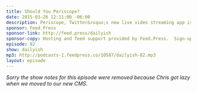 ```yaml
---
title: Should You Periscope?
date: 2015-03-26 12:11:00 -06:00
description: Periscope, Twitter&rsquo;s new live video streaming app is out. Should you use it? What could you use it for? The answers may surprise you. More after the jump.
sponsor: Feed.Press
sponsor-link: http://feed.press/dailyish
sponsor-copy: Hosting and feed support provided by Feed.Press.  Sign-up today and try FeedPress on a 14 day trial (no contracts or commitments). Use promo code "dailyish" during checkout to get 10% off your first year.
episode: 82
show: dailyish
mp3: http://podcasts-1.feedpress.co/10587/dailyish-82.mp3
layout: episode
---
```


<em>Sorry the show notes for this episode were removed because Chris got lazy when we moved to our new CMS</em>.
